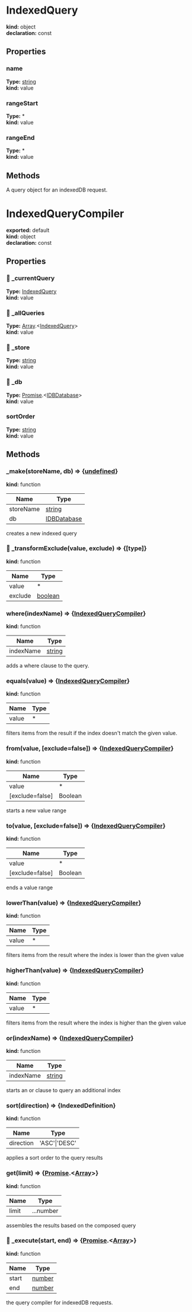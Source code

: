 # IndexedQuery        
  
**kind:** object        
**declaration:** const        
## Properties        
  
### name          
  
**Type:** [string](https://developer.mozilla.org/en-US/docs/Web/JavaScript/Reference/Global_Objects/String)          
**kind:** value          
  
  
  
### rangeStart          
  
**Type:** *          
**kind:** value          
  
  
  
### rangeEnd          
  
**Type:** *          
**kind:** value          
  
  
  
## Methods        
  
  
  
A query object for an indexedDB request.        
# IndexedQueryCompiler      
  
**exported:** default      
**kind:** object      
**declaration:** const      
## Properties      
  
### 🚫 _currentQuery        
  
**Type:** [IndexedQuery](./Module:-IndexedDB::IndexedQueryCompiler#indexedquery)        
**kind:** value        
  
  
  
### 🚫 _allQueries        
  
**Type:** [Array](https://developer.mozilla.org/en-US/docs/Web/JavaScript/Reference/Global_Objects/Array).&lt;[IndexedQuery](./Module:-IndexedDB::IndexedQueryCompiler#indexedquery)&gt;        
**kind:** value        
  
  
  
### 🚫 _store        
  
**Type:** [string](https://developer.mozilla.org/en-US/docs/Web/JavaScript/Reference/Global_Objects/String)        
**kind:** value        
  
  
  
### 🚫 _db        
  
**Type:** [Promise](https://developer.mozilla.org/en-US/docs/Web/JavaScript/Reference/Global_Objects/Promise).&lt;[IDBDatabase](https://developer.mozilla.org/en-US/docs/Web/API/IDBDatabase)&gt;        
**kind:** value        
  
  
  
### sortOrder        
  
**Type:** [string](https://developer.mozilla.org/en-US/docs/Web/JavaScript/Reference/Global_Objects/String)        
**kind:** value        
  
  
  
## Methods      
  
### _make(storeName, db) => {[undefined](https://developer.mozilla.org/en-US/docs/Web/JavaScript/Reference/Global_Objects/undefined)}        
  
**kind:** function        
  
| Name | Type |          
|------|------|          
| storeName | [string](https://developer.mozilla.org/en-US/docs/Web/JavaScript/Reference/Global_Objects/String) |        
| db | [IDBDatabase](https://developer.mozilla.org/en-US/docs/Web/API/IDBDatabase) |        
  
creates a new indexed query        
  
  
### 🚫 _transformExclude(value, exclude) => {[type]}        
  
**kind:** function        
  
| Name | Type |          
|------|------|          
| value | * |        
| exclude | [boolean](https://developer.mozilla.org/en-US/docs/Web/JavaScript/Reference/Global_Objects/Boolean) |        
  
  
  
  
### where(indexName) => {[IndexedQueryCompiler](./Module:-IndexedDB::IndexedQueryCompiler#indexedquerycompiler)}        
  
**kind:** function        
  
| Name | Type |          
|------|------|          
| indexName | [string](https://developer.mozilla.org/en-US/docs/Web/JavaScript/Reference/Global_Objects/String) |        
  
adds a where clause to the query.        
  
  
### equals(value) => {[IndexedQueryCompiler](./Module:-IndexedDB::IndexedQueryCompiler#indexedquerycompiler)}        
  
**kind:** function        
  
| Name | Type |          
|------|------|          
| value | * |        
  
filters items from the result if the index doesn't match the given value.        
  
  
### from(value, [exclude=false]) => {[IndexedQueryCompiler](./Module:-IndexedDB::IndexedQueryCompiler#indexedquerycompiler)}        
  
**kind:** function        
  
| Name | Type |          
|------|------|          
| value | * |        
| [exclude=false] | Boolean |        
  
starts a new value range        
  
  
### to(value, [exclude=false]) => {[IndexedQueryCompiler](./Module:-IndexedDB::IndexedQueryCompiler#indexedquerycompiler)}        
  
**kind:** function        
  
| Name | Type |          
|------|------|          
| value | * |        
| [exclude=false] | Boolean |        
  
ends a value range        
  
  
### lowerThan(value) => {[IndexedQueryCompiler](./Module:-IndexedDB::IndexedQueryCompiler#indexedquerycompiler)}        
  
**kind:** function        
  
| Name | Type |          
|------|------|          
| value | * |        
  
filters items from the result where the index is lower than the given value        
  
  
### higherThan(value) => {[IndexedQueryCompiler](./Module:-IndexedDB::IndexedQueryCompiler#indexedquerycompiler)}        
  
**kind:** function        
  
| Name | Type |          
|------|------|          
| value | * |        
  
filters items from the result where the index is higher than the given value        
  
  
### or(indexName) => {[IndexedQueryCompiler](./Module:-IndexedDB::IndexedQueryCompiler#indexedquerycompiler)}        
  
**kind:** function        
  
| Name | Type |          
|------|------|          
| indexName | [string](https://developer.mozilla.org/en-US/docs/Web/JavaScript/Reference/Global_Objects/String) |        
  
starts an or clause to query an additional index        
  
  
### sort(direction) => {IndexedDefinition}        
  
**kind:** function        
  
| Name | Type |          
|------|------|          
| direction | 'ASC'&#124;'DESC' |        
  
applies a sort order to the query results        
  
  
### get(limit) => {[Promise](https://developer.mozilla.org/en-US/docs/Web/JavaScript/Reference/Global_Objects/Promise).&lt;[Array](https://developer.mozilla.org/en-US/docs/Web/JavaScript/Reference/Global_Objects/Array)&gt;}        
  
**kind:** function        
  
| Name | Type |          
|------|------|          
| limit | ...number |        
  
assembles the results based on the composed query        
  
  
### 🚫 _execute(start, end) => {[Promise](https://developer.mozilla.org/en-US/docs/Web/JavaScript/Reference/Global_Objects/Promise).&lt;[Array](https://developer.mozilla.org/en-US/docs/Web/JavaScript/Reference/Global_Objects/Array)&gt;}        
  
**kind:** function        
  
| Name | Type |          
|------|------|          
| start | [number](https://developer.mozilla.org/en-US/docs/Web/JavaScript/Reference/Global_Objects/Number) |        
| end | [number](https://developer.mozilla.org/en-US/docs/Web/JavaScript/Reference/Global_Objects/Number) |        
  
  
  
  
the query compiler for indexedDB requests.      

